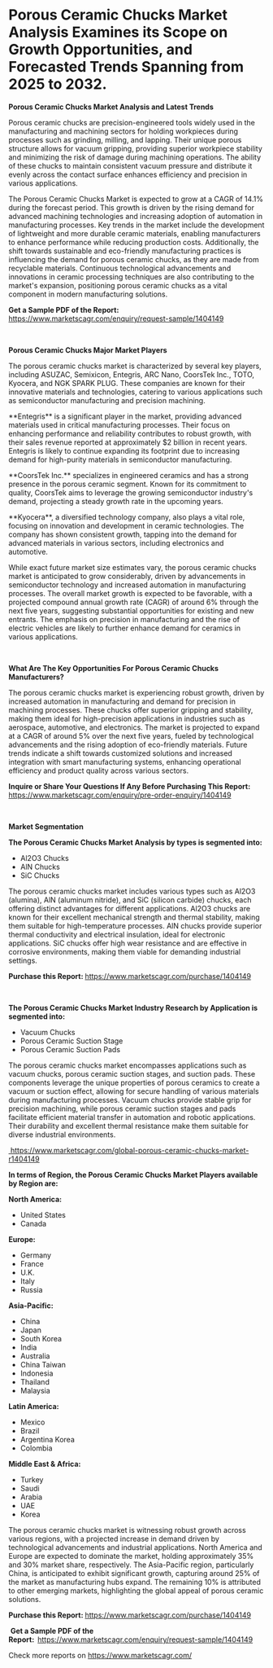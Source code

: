 <p><h1>Porous Ceramic Chucks Market Analysis Examines its Scope on Growth Opportunities, and Forecasted Trends Spanning from 2025 to 2032.</h1></p><p><strong>Porous Ceramic Chucks Market Analysis and Latest Trends</strong></p>
<p><p>Porous ceramic chucks are precision-engineered tools widely used in the manufacturing and machining sectors for holding workpieces during processes such as grinding, milling, and lapping. Their unique porous structure allows for vacuum gripping, providing superior workpiece stability and minimizing the risk of damage during machining operations. The ability of these chucks to maintain consistent vacuum pressure and distribute it evenly across the contact surface enhances efficiency and precision in various applications.</p><p>The Porous Ceramic Chucks Market is expected to grow at a CAGR of 14.1% during the forecast period. This growth is driven by the rising demand for advanced machining technologies and increasing adoption of automation in manufacturing processes. Key trends in the market include the development of lightweight and more durable ceramic materials, enabling manufacturers to enhance performance while reducing production costs. Additionally, the shift towards sustainable and eco-friendly manufacturing practices is influencing the demand for porous ceramic chucks, as they are made from recyclable materials. Continuous technological advancements and innovations in ceramic processing techniques are also contributing to the market's expansion, positioning porous ceramic chucks as a vital component in modern manufacturing solutions.</p></p>
<p><strong>Get a Sample PDF of the Report:&nbsp;</strong> <a href="https://www.marketscagr.com/enquiry/request-sample/1404149?utm_campaign=2014&utm_medium=2&utm_source=Github&utm_content=ia&utm_term=13012025&utm_id=porous-ceramic-chucks">https://www.marketscagr.com/enquiry/request-sample/1404149</a></p>
<p>&nbsp;</p>
<p><strong>Porous Ceramic Chucks Major Market Players</strong></p>
<p><p>The porous ceramic chucks market is characterized by several key players, including ASUZAC, Semixicon, Entegris, ARC Nano, CoorsTek Inc., TOTO, Kyocera, and NGK SPARK PLUG. These companies are known for their innovative materials and technologies, catering to various applications such as semiconductor manufacturing and precision machining.</p><p>**Entegris** is a significant player in the market, providing advanced materials used in critical manufacturing processes. Their focus on enhancing performance and reliability contributes to robust growth, with their sales revenue reported at approximately $2 billion in recent years. Entegris is likely to continue expanding its footprint due to increasing demand for high-purity materials in semiconductor manufacturing.</p><p>**CoorsTek Inc.** specializes in engineered ceramics and has a strong presence in the porous ceramic segment. Known for its commitment to quality, CoorsTek aims to leverage the growing semiconductor industry's demand, projecting a steady growth rate in the upcoming years.</p><p>**Kyocera**, a diversified technology company, also plays a vital role, focusing on innovation and development in ceramic technologies. The company has shown consistent growth, tapping into the demand for advanced materials in various sectors, including electronics and automotive.</p><p>While exact future market size estimates vary, the porous ceramic chucks market is anticipated to grow considerably, driven by advancements in semiconductor technology and increased automation in manufacturing processes. The overall market growth is expected to be favorable, with a projected compound annual growth rate (CAGR) of around 6% through the next five years, suggesting substantial opportunities for existing and new entrants. The emphasis on precision in manufacturing and the rise of electric vehicles are likely to further enhance demand for ceramics in various applications.</p></p>
<p>&nbsp;</p>
<p><strong>What Are The Key Opportunities For Porous Ceramic Chucks Manufacturers?</strong></p>
<p><p>The porous ceramic chucks market is experiencing robust growth, driven by increased automation in manufacturing and demand for precision in machining processes. These chucks offer superior gripping and stability, making them ideal for high-precision applications in industries such as aerospace, automotive, and electronics. The market is projected to expand at a CAGR of around 5% over the next five years, fueled by technological advancements and the rising adoption of eco-friendly materials. Future trends indicate a shift towards customized solutions and increased integration with smart manufacturing systems, enhancing operational efficiency and product quality across various sectors.</p></p>
<p><strong>Inquire or Share Your Questions If Any Before Purchasing This Report:</strong> <a href="https://www.marketscagr.com/enquiry/pre-order-enquiry/1404149?utm_campaign=2014&utm_medium=2&utm_source=Github&utm_content=ia&utm_term=13012025&utm_id=porous-ceramic-chucks">https://www.marketscagr.com/enquiry/pre-order-enquiry/1404149</a></p>
<p>&nbsp;</p>
<p><strong>Market Segmentation</strong></p>
<p><strong>The Porous Ceramic Chucks Market Analysis by types is segmented into:</strong></p>
<p><ul><li>Al2O3 Chucks</li><li>AlN Chucks</li><li>SiC Chucks</li></ul></p>
<p><p>The porous ceramic chucks market includes various types such as Al2O3 (alumina), AlN (aluminum nitride), and SiC (silicon carbide) chucks, each offering distinct advantages for different applications. Al2O3 chucks are known for their excellent mechanical strength and thermal stability, making them suitable for high-temperature processes. AlN chucks provide superior thermal conductivity and electrical insulation, ideal for electronic applications. SiC chucks offer high wear resistance and are effective in corrosive environments, making them viable for demanding industrial settings.</p></p>
<p><strong>Purchase this Report:&nbsp;</strong><a href="https://www.marketscagr.com/purchase/1404149?utm_campaign=2014&utm_medium=2&utm_source=Github&utm_content=ia&utm_term=13012025&utm_id=porous-ceramic-chucks">https://www.marketscagr.com/purchase/1404149</a></p>
<p>&nbsp;</p>
<p><strong>The Porous Ceramic Chucks Market Industry Research by Application is segmented into:</strong></p>
<p><ul><li>Vacuum Chucks</li><li>Porous Ceramic Suction Stage</li><li>Porous Ceramic Suction Pads</li></ul></p>
<p><p>The porous ceramic chucks market encompasses applications such as vacuum chucks, porous ceramic suction stages, and suction pads. These components leverage the unique properties of porous ceramics to create a vacuum or suction effect, allowing for secure handling of various materials during manufacturing processes. Vacuum chucks provide stable grip for precision machining, while porous ceramic suction stages and pads facilitate efficient material transfer in automation and robotic applications. Their durability and excellent thermal resistance make them suitable for diverse industrial environments.</p></p>
<p><a href="https://www.marketscagr.com/global-porous-ceramic-chucks-market-r1404149?utm_campaign=2014&utm_medium=2&utm_source=Github&utm_content=ia&utm_term=13012025&utm_id=porous-ceramic-chucks">&nbsp;https://www.marketscagr.com/global-porous-ceramic-chucks-market-r1404149</a></p>
<p><strong>In terms of Region, the Porous Ceramic Chucks Market Players available by Region are:</strong></p>
<p>
    <p> <strong> North America: </strong>
        <ul>
            <li>United States</li>
            <li>Canada</li>
        </ul>
        </p> 
    <p> <strong> Europe: </strong>
        <ul>
            <li>Germany</li>
            <li>France</li>
            <li>U.K.</li>
            <li>Italy</li>
            <li>Russia</li>
        </ul>
        </p> 
    <p> <strong> Asia-Pacific: </strong>
        <ul>
            <li>China</li>
            <li>Japan</li>
            <li>South Korea</li>
            <li>India</li>
            <li>Australia</li>
            <li>China Taiwan</li>
            <li>Indonesia</li>
            <li>Thailand</li>
            <li>Malaysia</li>
        </ul>
        </p> 
    <p> <strong> Latin America: </strong>
        <ul>
            <li>Mexico</li>
            <li>Brazil</li>
            <li>Argentina Korea</li>
            <li>Colombia</li>
        </ul>
        </p> 
    <p> <strong> Middle East & Africa: </strong>
        <ul>
            <li>Turkey</li>
            <li>Saudi</li>
            <li>Arabia</li>
            <li>UAE</li>
            <li>Korea</li>
        </ul>
    </p>
    </p>
<p><p>The porous ceramic chucks market is witnessing robust growth across various regions, with a projected increase in demand driven by technological advancements and industrial applications. North America and Europe are expected to dominate the market, holding approximately 35% and 30% market share, respectively. The Asia-Pacific region, particularly China, is anticipated to exhibit significant growth, capturing around 25% of the market as manufacturing hubs expand. The remaining 10% is attributed to other emerging markets, highlighting the global appeal of porous ceramic solutions.</p></p>
<p><strong>Purchase this Report: </strong><a href="https://www.marketscagr.com/purchase/1404149?utm_campaign=2014&utm_medium=2&utm_source=Github&utm_content=ia&utm_term=13012025&utm_id=porous-ceramic-chucks">https://www.marketscagr.com/purchase/1404149</a></p>
<p>&nbsp;<strong>Get a Sample PDF of the Report:&nbsp;&nbsp;</strong><a href="https://www.marketscagr.com/enquiry/request-sample/1404149?utm_campaign=2014&utm_medium=2&utm_source=Github&utm_content=ia&utm_term=13012025&utm_id=porous-ceramic-chucks">https://www.marketscagr.com/enquiry/request-sample/1404149</a></p>
<p><strong></strong></p>
<p>Check more reports on <a href="https://www.marketscagr.com/?utm_campaign=2014&utm_medium=2&utm_source=Github&utm_content=ia&utm_term=13012025&utm_id=porous-ceramic-chucks">https://www.marketscagr.com/</a></p>